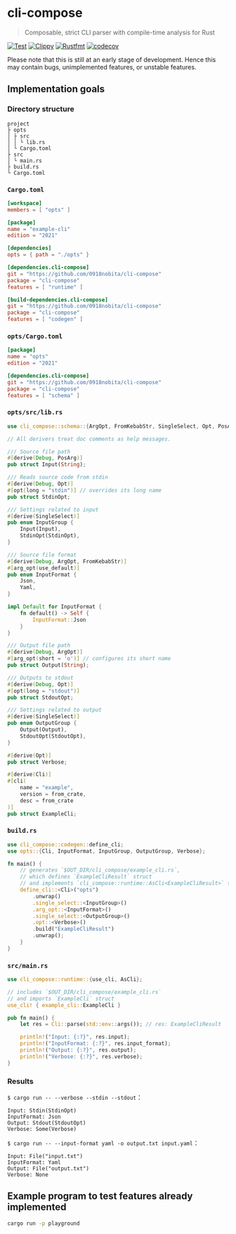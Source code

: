 # cli-compose

> Composable, strict CLI parser with compile-time analysis for Rust

[![Test](https://github.com/0918nobita/cli-compose/actions/workflows/test.yml/badge.svg)](https://github.com/0918nobita/cli-compose/actions/workflows/test.yml) [![Clippy](https://github.com/0918nobita/cli-compose/actions/workflows/clippy.yml/badge.svg)](https://github.com/0918nobita/cli-compose/actions/workflows/clippy.yml) [![Rustfmt](https://github.com/0918nobita/cli-compose/actions/workflows/rustfmt.yml/badge.svg)](https://github.com/0918nobita/cli-compose/actions/workflows/rustfmt.yml) [![codecov](https://codecov.io/gh/0918nobita/cli-compose/branch/main/graph/badge.svg?token=PBAO6WHOKE)](https://codecov.io/gh/0918nobita/cli-compose)

Please note that this is still at an early stage of development. Hence this may contain bugs, unimplemented features, or unstable features.

## Implementation goals

### Directory structure

```text
project
├ opts
│ ├ src
│ │ └ lib.rs
│ └ Cargo.toml
├ src
│ └ main.rs
├ build.rs
└ Cargo.toml
```

### `Cargo.toml`

```toml
[workspace]
members = [ "opts" ]

[package]
name = "example-cli"
edition = "2021"

[dependencies]
opts = { path = "./opts" }

[dependencies.cli-compose]
git = "https://github.com/0918nobita/cli-compose"
package = "cli-compose"
features = [ "runtime" ]

[build-dependencies.cli-compose]
git = "https://github.com/0918nobita/cli-compose"
package = "cli-compose"
features = [ "codegen" ]
```

### `opts/Cargo.toml`

```toml
[package]
name = "opts"
edition = "2021"

[dependencies.cli-compose]
git = "https://github.com/0918nobita/cli-compose"
package = "cli-compose"
features = [ "schema" ]
```

### `opts/src/lib.rs`

```rust
use cli_compose::schema::{ArgOpt, FromKebabStr, SingleSelect, Opt, PosArg};

// All derivers treat doc comments as help messages.

/// Source file path
#[derive(Debug, PosArg)]
pub struct Input(String);

/// Reads source code from stdin
#[derive(Debug, Opt)]
#[opt(long = "stdin")] // overrides its long name
pub struct StdinOpt;

/// Settings related to input
#[derive(SingleSelect)]
pub enum InputGroup {
    Input(Input),
    StdinOpt(StdinOpt),
}

/// Source file format
#[derive(Debug, ArgOpt, FromKebabStr)]
#[arg_opt(use_default)]
pub enum InputFormat {
    Json,
    Yaml,
}

impl Default for InputFormat {
    fn default() -> Self {
        InputFormat::Json
    }
}

/// Output file path
#[derive(Debug, ArgOpt)]
#[arg_opt(short = 'o')] // configures its short name
pub struct Output(String);

/// Outputs to stdout
#[derive(Debug, Opt)]
#[opt(long = "stdout")]
pub struct StdoutOpt;

/// Settings related to output
#[derive(SingleSelect)]
pub enum OutputGroup {
    Output(Output),
    StdoutOpt(StdoutOpt),
}

#[derive(Opt)]
pub struct Verbose;

#[derive(Cli)]
#[cli(
    name = "example",
    version = from_crate,
    desc = from_crate
)]
pub struct ExampleCli;
```

### `build.rs`

```rust
use cli_compose::codegen::define_cli;
use opts::{Cli, InputFormat, InputGroup, OutputGroup, Verbose};

fn main() {
    // generates `$OUT_DIR/cli_compose/example_cli.rs`,
    // which defines `ExampleCliResult` struct
    // and implements `cli_compose::runtime::AsCli<ExampleCliResult>` trait for `ExampleCli` struct
    define_cli::<Cli>("opts")
        .unwrap()
        .single_select::<InputGroup>()
        .arg_opt::<InputFormat>()
        .single_select::<OutputGroup>()
        .opt::<Verbose>()
        .build("ExampleCliResult")
        .unwrap();
    }
}
```

### `src/main.rs`

```rust
use cli_compose::runtime::{use_cli, AsCli};

// includes `$OUT_DIR/cli_compose/example_cli.rs`
// and imports `ExampleCli` struct
use_cli! { example_cli::ExampleCli }

pub fn main() {
    let res = Cli::parse(std::env::args()); // res: ExampleCliResult

    println!("Input: {:?}", res.input);
    println!("InputFormat: {:?}", res.input_format);
    println!("Output: {:?}", res.output);
    println!("Verbose: {:?}", res.verbose);
}
```

### Results

`$ cargo run -- --verbose --stdin --stdout`：

```text
Input: Stdin(StdinOpt)
InputFormat: Json
Output: Stdout(StdoutOpt)
Verbose: Some(Verbose)
```

`$ cargo run -- --input-format yaml -o output.txt input.yaml`：

```text
Input: File("input.txt")
InputFormat: Yaml
Output: File("output.txt")
Verbose: None
```

## Example program to test features already implemented

```bash
cargo run -p playground
```

